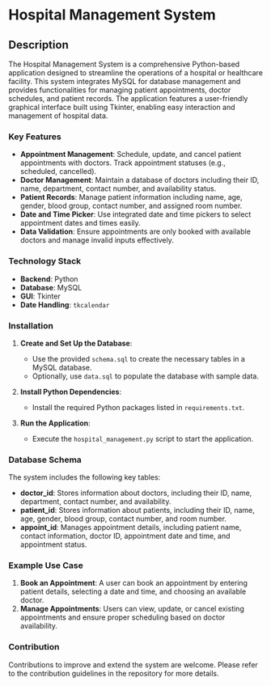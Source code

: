 # Hospital Management System

## Description

The Hospital Management System is a comprehensive Python-based application designed to streamline the operations of a hospital or healthcare facility. This system integrates MySQL for database management and provides functionalities for managing patient appointments, doctor schedules, and patient records. The application features a user-friendly graphical interface built using Tkinter, enabling easy interaction and management of hospital data.

### Key Features

- **Appointment Management**: Schedule, update, and cancel patient appointments with doctors. Track appointment statuses (e.g., scheduled, cancelled).
- **Doctor Management**: Maintain a database of doctors including their ID, name, department, contact number, and availability status.
- **Patient Records**: Manage patient information including name, age, gender, blood group, contact number, and assigned room number.
- **Date and Time Picker**: Use integrated date and time pickers to select appointment dates and times easily.
- **Data Validation**: Ensure appointments are only booked with available doctors and manage invalid inputs effectively.

### Technology Stack

- **Backend**: Python
- **Database**: MySQL
- **GUI**: Tkinter
- **Date Handling**: `tkcalendar`

### Installation

1. **Create and Set Up the Database**:
   - Use the provided `schema.sql` to create the necessary tables in a MySQL database.
   - Optionally, use `data.sql` to populate the database with sample data.

2. **Install Python Dependencies**:
   - Install the required Python packages listed in `requirements.txt`.

3. **Run the Application**:
   - Execute the `hospital_management.py` script to start the application.

### Database Schema

The system includes the following key tables:

- **doctor_id**: Stores information about doctors, including their ID, name, department, contact number, and availability.
- **patient_id**: Stores information about patients, including their ID, name, age, gender, blood group, contact number, and room number.
- **appoint_id**: Manages appointment details, including patient name, contact information, doctor ID, appointment date and time, and appointment status.

### Example Use Case

1. **Book an Appointment**: A user can book an appointment by entering patient details, selecting a date and time, and choosing an available doctor.
2. **Manage Appointments**: Users can view, update, or cancel existing appointments and ensure proper scheduling based on doctor availability.

### Contribution

Contributions to improve and extend the system are welcome. Please refer to the contribution guidelines in the repository for more details.

